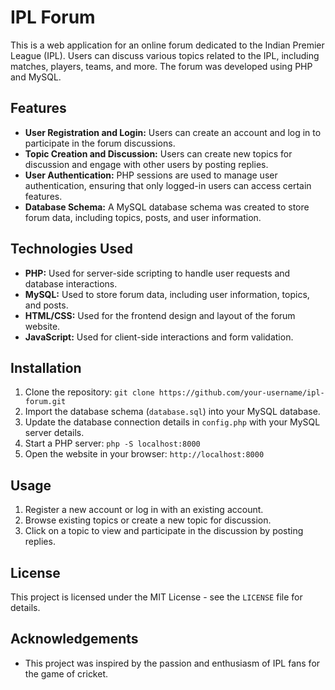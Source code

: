 # IPL Forum

This is a web application for an online forum dedicated to the Indian Premier League (IPL). Users can discuss various topics related to the IPL, including matches, players, teams, and more. The forum was developed using PHP and MySQL.

## Features

- **User Registration and Login:** Users can create an account and log in to participate in the forum discussions.
- **Topic Creation and Discussion:** Users can create new topics for discussion and engage with other users by posting replies.
- **User Authentication:** PHP sessions are used to manage user authentication, ensuring that only logged-in users can access certain features.
- **Database Schema:** A MySQL database schema was created to store forum data, including topics, posts, and user information.

## Technologies Used

- **PHP:** Used for server-side scripting to handle user requests and database interactions.
- **MySQL:** Used to store forum data, including user information, topics, and posts.
- **HTML/CSS:** Used for the frontend design and layout of the forum website.
- **JavaScript:** Used for client-side interactions and form validation.

## Installation

1. Clone the repository: `git clone https://github.com/your-username/ipl-forum.git`
2. Import the database schema (`database.sql`) into your MySQL database.
3. Update the database connection details in `config.php` with your MySQL server details.
4. Start a PHP server: `php -S localhost:8000`
5. Open the website in your browser: `http://localhost:8000`

## Usage

1. Register a new account or log in with an existing account.
2. Browse existing topics or create a new topic for discussion.
3. Click on a topic to view and participate in the discussion by posting replies.

## License

This project is licensed under the MIT License - see the `LICENSE` file for details.

## Acknowledgements
- This project was inspired by the passion and enthusiasm of IPL fans for the game of cricket.
  
